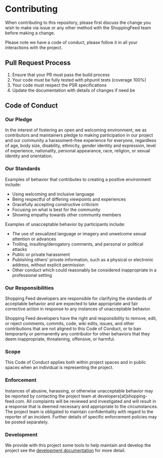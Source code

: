 # Contributing

When contributing to this repository, please first discuss the change you wish to make via issue or any other 
method with the ShoppingFeed team before making a change. 

Please note we have a code of conduct, please follow it in all your interactions with the project.

## Pull Request Process

1. Ensure that your PR must pass the build process
2. Your code must be fully tested with phpunit tests (coverage 100%)
3. Your code must respect the PSR specifications
4. Update the documentation with details of changes if need be

## Code of Conduct

### Our Pledge

In the interest of fostering an open and welcoming environment, we as
contributors and maintainers pledge to making participation in our project and
our community a harassment-free experience for everyone, regardless of age, body
size, disability, ethnicity, gender identity and expression, level of experience,
nationality, personal appearance, race, religion, or sexual identity and
orientation.

### Our Standards

Examples of behavior that contributes to creating a positive environment
include:

* Using welcoming and inclusive language
* Being respectful of differing viewpoints and experiences
* Gracefully accepting constructive criticism
* Focusing on what is best for the community
* Showing empathy towards other community members

Examples of unacceptable behavior by participants include:

* The use of sexualized language or imagery and unwelcome sexual attention or
advances
* Trolling, insulting/derogatory comments, and personal or political attacks
* Public or private harassment
* Publishing others' private information, such as a physical or electronic
  address, without explicit permission
* Other conduct which could reasonably be considered inappropriate in a
  professional setting

### Our Responsibilities

Shopping Feed developers are responsible for clarifying the standards of acceptable
behavior and are expected to take appropriate and fair corrective action in
response to any instances of unacceptable behavior.

Shopping Feed developers have the right and responsibility to remove, edit, or
reject comments, commits, code, wiki edits, issues, and other contributions
that are not aligned to this Code of Conduct, or to ban temporarily or
permanently any contributor for other behaviors that they deem inappropriate,
threatening, offensive, or harmful.

### Scope

This Code of Conduct applies both within project spaces and in public spaces
when an individual is representing the project.

### Enforcement

Instances of abusive, harassing, or otherwise unacceptable behavior may be
reported by contacting the project team at developers[at]shopping-feed.com. All
complaints will be reviewed and investigated and will result in a response that
is deemed necessary and appropriate to the circumstances. The project team is
obligated to maintain confidentiality with regard to the reporter of an incident.
Further details of specific enforcement policies may be posted separately.

### Development

We provide with this project some tools to help maintain and develop the project see the 
[development documentation](./docs/development.md) for more detail.